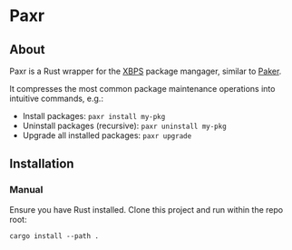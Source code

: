 # Paxr

## About

Paxr is a Rust wrapper for the [XBPS](https://github.com/void-linux/xbps) package mangager,
similar to [Paker](https://github.com/tranzystorek-io/pakr).

It compresses the most common package maintenance operations into intuitive commands, e.g.:

- Install packages: `paxr install my-pkg`
- Uninstall packages (recursive): `paxr uninstall my-pkg`
- Upgrade all installed packages: `paxr upgrade`

## Installation

### Manual

Ensure you have Rust installed. Clone this project and run within the repo root:

```console
cargo install --path .
```

